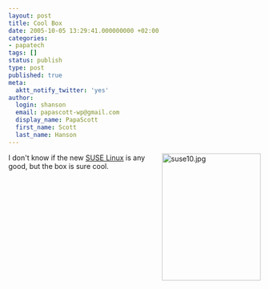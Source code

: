 ```yaml
---
layout: post
title: Cool Box
date: 2005-10-05 13:29:41.000000000 +02:00
categories:
- papatech
tags: []
status: publish
type: post
published: true
meta:
  aktt_notify_twitter: 'yes'
author:
  login: shanson
  email: papascott-wp@gmail.com
  display_name: PapaScott
  first_name: Scott
  last_name: Hanson
---
```

<p><a href="http://www.novell.com/products/suselinux/" title="NOVELL: SUSE Linux 10.0"><img src="https://res.cloudinary.com/papascott/image/upload/wordpress/wp-content/uploads/2005/10/suse10.jpg" border="0" height="254" width="197" alt="suse10.jpg" align="right" /></a> I don't know if the new <a href="http://www.novell.com/products/suselinux/" title="NOVELL: SUSE Linux 10.0">SUSE Linux</a> is any good, but the box is sure cool.</p>
